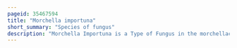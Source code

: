 ```yaml
---
pageid: 35467594
title: "Morchella importuna"
short_summary: "Species of fungus"
description: "Morchella Importuna is a Type of Fungus in the morchellaceae Family described from north America in 2012. It occurs in Gardens woodchip Beds and other urban Environments in northern California and the Pacific northwest Region of the united States and Canada. The Fungus has also been reported from China Spain France Switzerland Canada and Turkey although it is unknown whether this is a Result of accidental Introductions. It is considered a preferred edible Mushroom. On the Surface of the conical Caps the Fruit bodies develop a distinctive ladder-like Pattern of Pits and Ridges."
---
```

